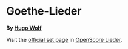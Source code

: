 
# Goethe-Lieder

__By [Hugo Wolf](..)__

Visit the [official set page] in [OpenScore Lieder].

[official set page]: https://musescore.com/openscore-lieder-corpus/sets/5032876
[OpenScore Lieder]: https://musescore.com/openscore-lieder-corpus
